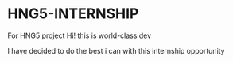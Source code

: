 # HNG5-INTERNSHIP
For HNG5 project
Hi! this is world-class dev

I have decided to do the best i can with this internship opportunity


